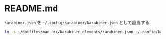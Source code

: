 # README.md

``karabiner.json`` を ``~/.config/karabiner/karabiner.json`` として設置する

```bash
ln -s ~/dotfiles/mac_osx/karabiner_elements/karabiner.json ~/.config/karabiner/karabiner.json
```
